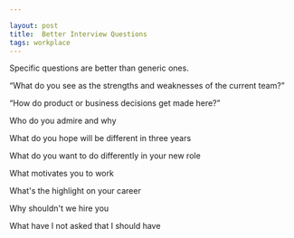 ```yaml
---

layout: post
title:  Better Interview Questions 
tags: workplace
---
```


Specific questions are better than generic ones.


“What do you see as the strengths and weaknesses of the current team?”

“How do product or business decisions get made here?”

Who do you admire and why

What do you hope will be different in three years

What do you want to do differently in your new role

What motivates you to work

What's the highlight on your career

Why shouldn't we hire you 

What have I not asked that I should have